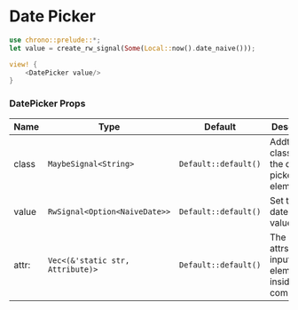# Date Picker

```rust demo
use chrono::prelude::*;
let value = create_rw_signal(Some(Local::now().date_naive()));

view! {
    <DatePicker value/>
}
```

### DatePicker Props

| Name | Type | Default | Desciption |
| --- | --- | --- | --- |
| class | `MaybeSignal<String>` | `Default::default()` | Addtional classes for the date picker element. |
| value | `RwSignal<Option<NaiveDate>>` | `Default::default()` | Set the date picker value |
| attr: | `Vec<(&'static str, Attribute)>` | `Default::default()` | The dom attrs of the input element inside the component. |

